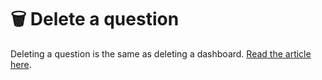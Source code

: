 # 🗑 Delete a question

Deleting a question is the same as deleting a dashboard. [Read the article here](../dashboards/delete-a-report.md).
